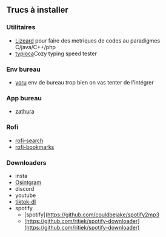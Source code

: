 

## Trucs à installer
### Utilitaires
- [Lizeard](https://github.com/terryyin/lizard) pour faire des metriques de codes au paradigmes C/java/C++/php
- [typioca](https://github.com/bloznelis/typioca)Cozy typing speed tester

### Env bureau
- [yoru](https://github.com/rxyhn/yoru) env de bureau trop bien on vas tenter de l'intégrer

### App bureau
- [zathura](https://github.com/catppuccin/zathura)


### Rofi
- [rofi-search](https://github.com/fogine/rofi-search)
- [rofi-bookmarks](https://github.com/ant-arctica/rofi-bookmarks)
### Downloaders
- insta
- [Osintgram](https://github.com/Datalux/Osintgram)
- discord
- youtube
- [tiktok-dl](https://github.com/dvingerh/tiktok-dl)
- spotify 
	- [spotify](https://github.com/couldbejake/spotify2mp3
	- [https://github.com/ritiek/spotify-downloader](https://github.com/ritiek/spotify-downloader)

